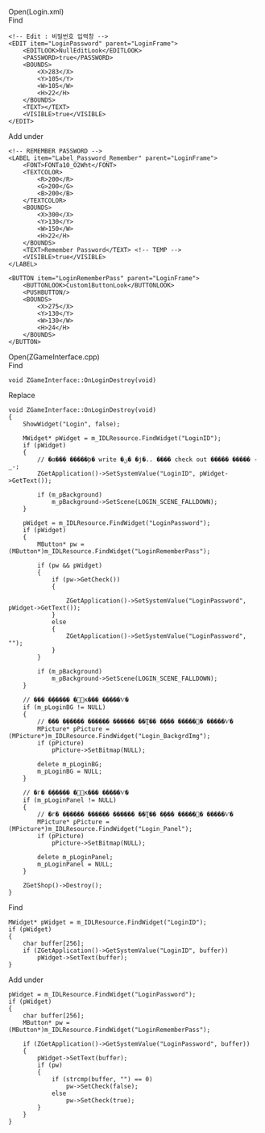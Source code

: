 Open(Login.xml) <br>
Find <br>

	<!-- Edit : 비밀번호 입력창 -->
	<EDIT item="LoginPassword" parent="LoginFrame">
		<EDITLOOK>NullEditLook</EDITLOOK>
		<PASSWORD>true</PASSWORD>
		<BOUNDS>
			<X>283</X>
			<Y>105</Y>
			<W>105</W>
			<H>22</H>
		</BOUNDS>
		<TEXT></TEXT>
		<VISIBLE>true</VISIBLE>
	</EDIT>

Add under <br>


	<!-- REMEMBER PASSWORD -->
	<LABEL item="Label_Password_Remember" parent="LoginFrame">
		<FONT>FONTa10_O2Wht</FONT>
		<TEXTCOLOR>
			<R>200</R>
			<G>200</G>
			<B>200</B>
		</TEXTCOLOR>
		<BOUNDS>
			<X>300</X>
			<Y>130</Y>
			<W>150</W>
			<H>22</H>
		</BOUNDS>
		<TEXT>Remember Password</TEXT> <!-- TEMP -->
		<VISIBLE>true</VISIBLE>
	</LABEL>

	<BUTTON item="LoginRememberPass" parent="LoginFrame">
		<BUTTONLOOK>Custom1ButtonLook</BUTTONLOOK>
		<PUSHBUTTON/>
		<BOUNDS>
			<X>275</X>
			<Y>130</Y>
			<W>130</W>
			<H>24</H>
		</BOUNDS>
	</BUTTON>

Open(ZGameInterface.cpp) <br>
Find <br>

	void ZGameInterface::OnLoginDestroy(void)

Replace <br>

	void ZGameInterface::OnLoginDestroy(void)
	{
		ShowWidget("Login", false);

		MWidget* pWidget = m_IDLResource.FindWidget("LoginID");
		if (pWidget)
		{
			// �α��� �����ϸ� write �ؾ� �ϳ�.. ���� check out ����� ����� -_-;
			ZGetApplication()->SetSystemValue("LoginID", pWidget->GetText());

			if (m_pBackground)
				m_pBackground->SetScene(LOGIN_SCENE_FALLDOWN);
		}

		pWidget = m_IDLResource.FindWidget("LoginPassword");
		if (pWidget)
		{
			MButton* pw = (MButton*)m_IDLResource.FindWidget("LoginRememberPass");

			if (pw && pWidget)
			{
				if (pw->GetCheck())
				{

					ZGetApplication()->SetSystemValue("LoginPassword", pWidget->GetText());
				}
				else
				{
					ZGetApplication()->SetSystemValue("LoginPassword", "");
				}
			}

			if (m_pBackground)
				m_pBackground->SetScene(LOGIN_SCENE_FALLDOWN);
		}

		// ��� �̹����� �޸𸮷κ��� �����Ѵ�
		if (m_pLoginBG != NULL)
		{
			// ��� �̹����� �����ִ� ������ ��Ʈ�� �̹��� �����͸� �����Ѵ�
			MPicture* pPicture = (MPicture*)m_IDLResource.FindWidget("Login_BackgrdImg");
			if (pPicture)
				pPicture->SetBitmap(NULL);

			delete m_pLoginBG;
			m_pLoginBG = NULL;
		}

		// �г� �̹����� �޸𸮷κ��� �����Ѵ�
		if (m_pLoginPanel != NULL)
		{
			// �г� �̹����� �����ִ� ������ ��Ʈ�� �̹��� �����͸� �����Ѵ�
			MPicture* pPicture = (MPicture*)m_IDLResource.FindWidget("Login_Panel");
			if (pPicture)
				pPicture->SetBitmap(NULL);

			delete m_pLoginPanel;
			m_pLoginPanel = NULL;
		}

		ZGetShop()->Destroy();
	}

Find <br>

	MWidget* pWidget = m_IDLResource.FindWidget("LoginID");
	if (pWidget)
	{
		char buffer[256];
		if (ZGetApplication()->GetSystemValue("LoginID", buffer))
			pWidget->SetText(buffer);
	}

Add under <br>

	pWidget = m_IDLResource.FindWidget("LoginPassword");
	if (pWidget)
	{
		char buffer[256];
		MButton* pw = (MButton*)m_IDLResource.FindWidget("LoginRememberPass");

		if (ZGetApplication()->GetSystemValue("LoginPassword", buffer))
		{
			pWidget->SetText(buffer);
			if (pw)
			{
				if (strcmp(buffer, "") == 0)
					pw->SetCheck(false);
				else
					pw->SetCheck(true);
			}
		}
	}



















